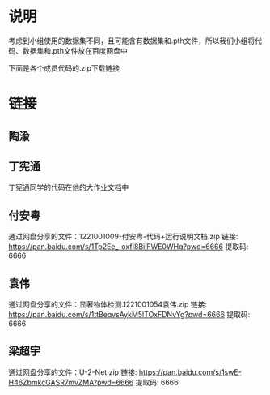 # 说明

考虑到小组使用的数据集不同，且可能含有数据集和.pth文件，所以我们小组将代码、数据集和.pth文件放在百度网盘中

下面是各个成员代码的.zip下载链接

# 链接

## 陶渝


## 丁宪通

丁宪通同学的代码在他的大作业文档中

## 付安粤

通过网盘分享的文件：1221001009-付安粤-代码+运行说明文档.zip
链接: https://pan.baidu.com/s/1Tp2Ee_-oxfI8BiiFWE0WHg?pwd=6666 提取码: 6666 

## 袁伟

通过网盘分享的文件：显著物体检测.1221001054袁伟.zip
链接: https://pan.baidu.com/s/1ttBeqvsAykM5lTOxFDNvYg?pwd=6666 提取码: 6666 

## 梁超宇
通过网盘分享的文件：U-2-Net.zip
链接: https://pan.baidu.com/s/1swE-H46ZbmkcGASR7mvZMA?pwd=6666 提取码: 6666 
